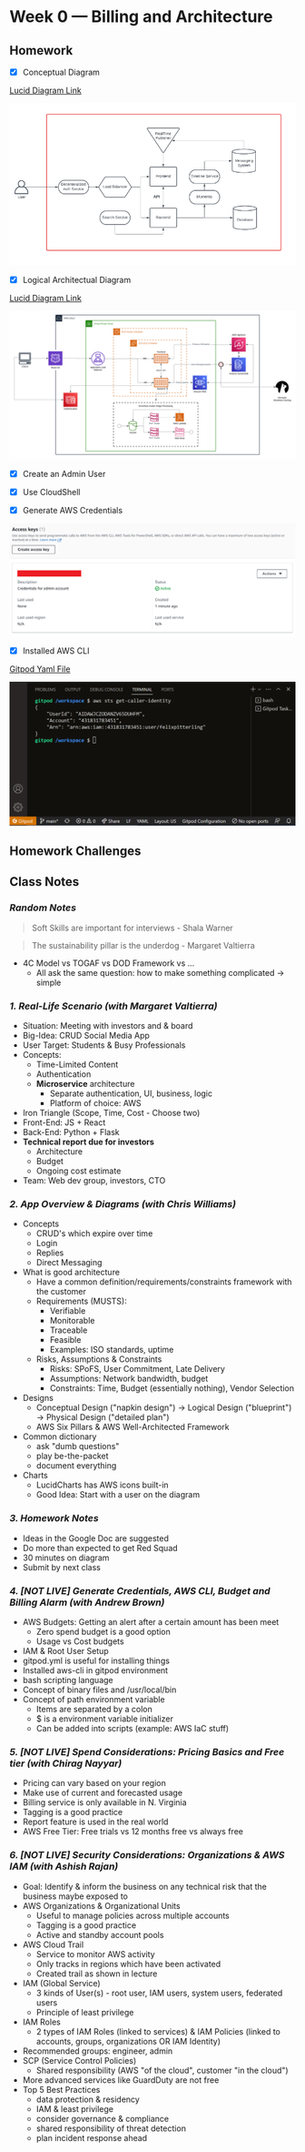 # Week 0 — Billing and Architecture

## Homework

- [x] Conceptual Diagram

 [Lucid Diagram Link](https://lucid.app/lucidchart/94ba19ca-dc63-4646-8aa5-59c6bd457592/edit?viewport_loc=-820%2C-442%2C3328%2C1598%2C0_0&invitationId=inv_cf5a0d28-eb97-4ab7-bf44-097bb0c41a65)

![Conceptual Diagram in Lucid](./assets/week0-conceptual-diagram.PNG)

- [x] Logical Architectual Diagram

 [Lucid Diagram Link](https://lucid.app/lucidchart/779c8a31-bc89-4566-866e-d867c623207c/edit?viewport_loc=33%2C214%2C3138%2C1335%2C0_0&invitationId=inv_20c78894-3f2d-4032-95e8-e4eea91db021)
 
 ![Logical Diagram in Lucid](./assets/week0-logical-diagram.png)

- [x] Create an Admin User
- [x] Use CloudShell

- [x] Generate AWS Credentials

 ![AWS Dashboard](./assets/week0-credentials.PNG)

- [x] Installed AWS CLI
 
 [Gitpod Yaml File](../.gitpod.yml)
 
 ![Identity check in gitpod](./assets/week0-cli.PNG)

## Homework Challenges 

## Class Notes

### _Random Notes_

> Soft Skills are important for interviews - Shala Warner

> The sustainability pillar is the underdog - Margaret Valtierra

- 4C Model vs TOGAF vs DOD Framework vs ...
  - All ask the same question: how to make something complicated → simple

### _1. Real-Life Scenario (with Margaret Valtierra)_

- Situation: Meeting with investors and & board
- Big-Idea: CRUD Social Media App
- User Target: Students & Busy Professionals
- Concepts:
  - Time-Limited Content
  - Authentication
  - **Microservice** architecture
    - Separate authentication, UI, business, logic
    - Platform of choice: AWS
- Iron Triangle (Scope, Time, Cost - Choose two)
- Front-End: JS + React
- Back-End: Python + Flask
- **Technical report due for investors**
  - Architecture
  - Budget
  - Ongoing cost estimate
- Team: Web dev group, investors, CTO

### _2. App Overview & Diagrams (with Chris Williams)_

- Concepts
  - CRUD's which expire over time
  - Login
  - Replies
  - Direct Messaging
- What is good architecture
  - Have a common definition/requirements/constraints framework with the customer
  - Requirements (MUSTS):
    - Verifiable
    - Monitorable
    - Traceable
    - Feasible
    - Examples: ISO standards, uptime
  - Risks, Assumptions & Constraints
    - Risks: SPoFS, User Commitment, Late Delivery
    - Assumptions: Network bandwidth, budget
    - Constraints: Time, Budget (essentially nothing), Vendor Selection
- Designs
  - Conceptual Design ("napkin design") → Logical Design ("blueprint") → Physical Design ("detailed plan")
  - AWS Six Pillars & AWS Well-Architected Framework
- Common dictionary
  - ask "dumb questions"
  - play be-the-packet
  - document everything
- Charts
  - LucidCharts has AWS icons built-in
  - Good Idea: Start with a user on the diagram

### _3. Homework Notes_

- Ideas in the Google Doc are suggested
- Do more than expected to get Red Squad
- 30 minutes on diagram
- Submit by next class

### _4. [NOT LIVE] Generate Credentials, AWS CLI, Budget and Billing Alarm (with Andrew Brown)_

- AWS Budgets: Getting an alert after a certain amount has been meet
  - Zero spend budget is a good option
  - Usage vs Cost budgets
- IAM & Root User Setup
- gitpod.yml is useful for installing things
- Installed aws-cli in gitpod environment
- bash scripting language
- Concept of binary files and /usr/local/bin
- Concept of path environment variable
  - Items are separated by a colon
  - $ is a environment variable initializer
  - Can be added into scripts (example: AWS IaC stuff)


### _5. [NOT LIVE] Spend Considerations: Pricing Basics and Free tier (with Chirag Nayyar)_

- Pricing can vary based on your region
- Make use of current and forecasted  usage
- Billing service is only available in N. Virginia
- Tagging is a good practice
- Report feature is used in the real world
- AWS Free Tier: Free trials vs 12 months free vs always free


### _6. [NOT LIVE] Security Considerations: Organizations & AWS IAM (with Ashish Rajan)_

- Goal: Identify & inform the business on any technical risk that the business maybe exposed to
- AWS Organizations & Organizational Units
  - Useful to manage policies across multiple accounts
  - Tagging is a good practice
  - Active and standby account pools
- AWS Cloud Trail
  - Service to monitor AWS activity
  - Only tracks in regions which have been activated
  - Created trail as shown in lecture
- IAM (Global Service)
  - 3 kinds of User(s) - root user, IAM users, system users, federated users
  - Principle of least privilege
- IAM Roles
  - 2 types of IAM Roles (linked to services) & IAM Policies (linked to accounts, groups, organizations OR IAM Identity)
- Recommended groups: engineer, admin
- SCP (Service Control Policies)
  - Shared responsibility (AWS "of the cloud", customer "in the cloud")
- More advanced services like GuardDuty are not free
- Top 5 Best Practices
  - data protection & residency
  - IAM & least privilege
  - consider governance & compliance 
  - shared responsibility of threat detection
  - plan incident response ahead



